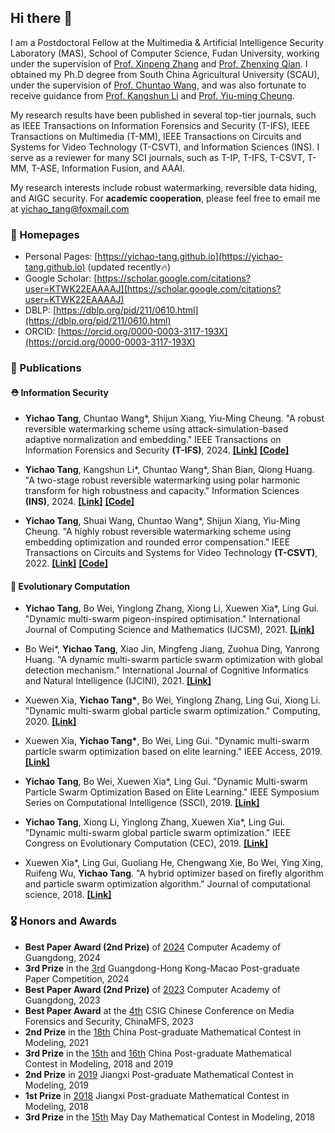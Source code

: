 ## Hi there 👋

I am a Postdoctoral Fellow at the Multimedia & Artificial Intelligence Security Laboratory (MAS), School of Computer Science, Fudan University, working under the supervision of [Prof. Xinpeng Zhang](https://cs.fudan.edu.cn/3f/d2/c25909a278482/page.htm) and [Prof. Zhenxing Qian](https://tomzqian.github.io/). I obtained my Ph.D degree from South China Agricultural University (SCAU), under the supervision of [Prof. Chuntao Wang](https://www.scholat.com/wangchuntao), and was also fortunate to receive guidance from [Prof. Kangshun Li](https://yjsglxt.scau.edu.cn/open/WxXlbs/TeacherInfo.aspx?jsbh=LiKangShun20) and [Prof. Yiu-ming Cheung](https://www.comp.hkbu.edu.hk/~ymc).

My research results have been published in several top-tier journals, such as IEEE Transactions on Information Forensics and Security (T-IFS), IEEE Transactions on Multimedia (T-MM), IEEE Transactions on Circuits and Systems for Video Technology (T-CSVT), and Information Sciences (INS). I serve as a reviewer for many SCI journals, such as T-IP, T-IFS, T-CSVT, T-MM, T-ASE, Information Fusion, and AAAI.

My research interests include robust watermarking, reversible data hiding, and AIGC security. For **academic cooperation**, please feel free to email me at [yichao_tang@foxmail.com](mailto:yichao_tang@foxmail.com)

### 📎 Homepages

- Personal Pages: [https://yichao-tang.github.io](https://yichao-tang.github.io) (updated recently🔥)
- Google Scholar: [https://scholar.google.com/citations?user=KTWK22EAAAAJ](https://scholar.google.com/citations?user=KTWK22EAAAAJ)
- DBLP: [https://dblp.org/pid/211/0610.html](https://dblp.org/pid/211/0610.html)
- ORCID: [https://orcid.org/0000-0003-3117-193X](https://orcid.org/0000-0003-3117-193X)

### 📝 Publications

#### ⛑ Information Security

- **Yichao Tang**, Chuntao Wang*, Shijun Xiang, Yiu-Ming Cheung. "A robust reversible watermarking scheme using attack-simulation-based adaptive normalization and embedding." IEEE Transactions on Information Forensics and Security **(T-IFS)**, 2024. [**[Link]**](https://ieeexplore.ieee.org/document/10458701) [**[Code]**](https://github.com/yichao-tang/STDM-RRW)

- **Yichao Tang**, Kangshun Li\*, Chuntao Wang\*, Shan Bian, Qiong Huang. "A two-stage robust reversible watermarking using polar harmonic transform for high robustness and capacity." Information Sciences **(INS)**, 2024. [**[Link]**](https://www.sciencedirect.com/science/article/abs/pii/S0020025523013713) [**[Code]**](https://github.com/yichao-tang/PHT-RRW)

- **Yichao Tang**, Shuai Wang, Chuntao Wang*, Shijun Xiang, Yiu-Ming Cheung. "A highly robust reversible watermarking scheme using embedding optimization and rounded error compensation." IEEE Transactions on Circuits and Systems for Video Technology **(T-CSVT)**, 2022. [**[Link]**](https://ieeexplore.ieee.org/document/9928284/) [**[Code]**](https://github.com/yichao-tang/PZMs-RRW)

#### 🧮 Evolutionary Computation

- **Yichao Tang**, Bo Wei, Yinglong Zhang, Xiong Li, Xuewen Xia*, Ling Gui. "Dynamic multi-swarm pigeon-inspired optimisation." International Journal of Computing Science and Mathematics (IJCSM), 2021. [**[Link]**](https://www.inderscienceonline.com/doi/abs/10.1504/IJCSM.2021.116762)

- Bo Wei*, **Yichao Tang**, Xiao Jin, Mingfeng Jiang, Zuohua Ding, Yanrong Huang. "A dynamic multi-swarm particle swarm optimization with global detection mechanism." International Journal of Cognitive Informatics and Natural Intelligence (IJCINI), 2021. [**[Link]**](https://www.igi-global.com/article/a-dynamic-multi-swarm-particle-swarm-optimization-with-global-detection-mechanism/294566)

- Xuewen Xia, **Yichao Tang\***, Bo Wei, Yinglong Zhang, Ling Gui, Xiong Li. "Dynamic multi-swarm global particle swarm optimization." Computing, 2020. [**[Link]**](https://link.springer.com/article/10.1007/s00607-019-00782-9)

- Xuewen Xia, **Yichao Tang\***, Bo Wei, Ling Gui. "Dynamic multi-swarm particle swarm optimization based on elite learning." IEEE Access, 2019. [**[Link]**](https://ieeexplore.ieee.org/abstract/document/8936982)

- **Yichao Tang**, Bo Wei, Xuewen Xia*, Ling Gui. "Dynamic Multi-swarm Particle Swarm Optimization Based on Elite Learning." IEEE Symposium Series on Computational Intelligence (SSCI), 2019. [**[Link]**](https://ieeexplore.ieee.org/abstract/document/9002680)

- **Yichao Tang**, Xiong Li, Yinglong Zhang, Xuewen Xia*, Ling Gui. "Dynamic multi-swarm global particle swarm optimization." IEEE Congress on Evolutionary Computation (CEC), 2019. [**[Link]**](https://ieeexplore.ieee.org/abstract/document/8790324)

- Xuewen Xia*, Ling Gui, Guoliang He, Chengwang Xie, Bo Wei, Ying Xing, Ruifeng Wu, **Yichao Tang**. "A hybrid optimizer based on firefly algorithm and particle swarm optimization algorithm." Journal of computational science, 2018. [**[Link]**](https://www.sciencedirect.com/science/article/abs/pii/S1877750317303538)

### 🎖 Honors and Awards
- **Best Paper Award (2nd Prize)** of [2024](https://mp.weixin.qq.com/s/_kUPYg-LzNjEI7waOg2iMw) Computer Academy of Guangdong, 2024
- **3rd Prize** in the [3rd](https://mp.weixin.qq.com/s/tv1A0Qzd7hvqjLS3iRBjEA) Guangdong-Hong Kong-Macao Post-graduate Paper Competition, 2024
- **Best Paper Award (2nd Prize)** of [2023](https://mp.weixin.qq.com/s/VNa_IIF-Lo9on_zxSO-UwQ) Computer Academy of Guangdong, 2023
- **Best Paper Award** at the [4th](https://conf.csig.org.cn/10361.html) CSIG Chinese Conference on Media Forensics and Security, ChinaMFS, 2023
- **2nd Prize** in the [18th](https://cpipc.acge.org.cn/cw/detail/4/2c90800c7dd545b7017dfe9a610e0e5d) China Post-graduate Mathematical Contest in Modeling, 2021
- **3rd Prize** in the [15th](https://cpipc.acge.org.cn/pw/preview/2c9088a76734dde901673ae5c05b3356) and [16th](https://cpipc.acge.org.cn/cw/detail/4/2c9088a56e1b7bf9016e8b33830300bf) China Post-graduate Mathematical Contest in Modeling, 2018 and 2019
- **2nd Prize** in [2019](http://jyt.jiangxi.gov.cn/art/2019/7/16/art_25649_1695580.html) Jiangxi Post-graduate Mathematical Contest in Modeling, 2019
- **1st Prize** in [2018](http://jyt.jiangxi.gov.cn/art/2018/8/15/art_25649_1695785.html) Jiangxi Post-graduate Mathematical Contest in Modeling, 2018
- **3rd Prize** in the [15th](https://51mcm.cumt.edu.cn/0c/d2/c20846a462034/page.htm) May Day Mathematical Contest in Modeling, 2018
